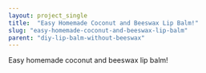 ```yaml
---
layout: project_single
title:  "Easy Homemade Coconut and Beeswax Lip Balm!"
slug: "easy-homemade-coconut-and-beeswax-lip-balm"
parent: "diy-lip-balm-without-beeswax"
---
```

Easy homemade coconut and beeswax lip balm!